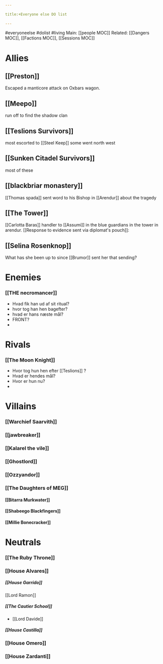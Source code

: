 --- 
title:+Everyone else DO list 
---
#everyoneelse #dolist #living 
Main: [[people MOC]] Related: [[Dangers MOC]], [[Factions MOC]], [[Sessions MOC]]
# Allies

## [[Preston]]
Escaped a manticore attack on Oxbars wagon. 

## [[Meepo]]
run off to find the shadow clan

## [[Teslions Survivors]]
most escorted to [[Steel Keep]]
some went north west

## [[Sunken Citadel Survivors]]
most of these 

## [[blackbriar monastery]]
[[Thomas spada]] sent word to his Bishop in [[Arendur]] about the tragedy

## [[The Tower]]
[[Carlotta Baras]] handler to [[Assumi]] in the blue guardians in the tower in arendur.
[[Response to evidence sent via diplomat's pouch]]: 

## [[Selina Rosenknop]]
What has she been up to since [[Brumor]] sent her that sending?


# Enemies
### [[THE necromancer]]
- Hvad fik han ud af sit ritual?
- hvor tog han hen bagefter?
- hvad er hans næste mål?
- FRONT? 
-
# Rivals
### [[The Moon Knight]]
- Hvor tog hun hen efter [[Teslions]] ?
- Hvad er hendes mål?
- Hvor er hun nu?
- 
# Villains
### [[Warchief Saarvith]]
### [[jawbreaker]]
### [[Kalarel the vile]]
### [[Ghostlord]]
### [[Ozzyandor]]
### [[The Daughters of MEG]]
#### [[Bitarra Murkwater]]
#### [[Shabeego Blackfingers]]
#### [[Millie Bonecracker]]

# Neutrals
### [[The Ruby Throne]]

### [[House Alvares]]
##### [[House Garrido]]
 [[Lord Ramon]]
##### [[The Cautier School]]
-	[[Lord Davide]]
##### [[House Castilla]]

### [[House Omero]]

### [[House Zardanti]]
